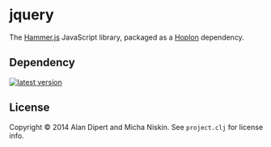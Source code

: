 # jquery

The [Hammer.js][2] JavaScript library, packaged as a [Hoplon][1] dependency.

## Dependency

[![latest version][4]][3]

## License

Copyright © 2014 Alan Dipert and Micha Niskin. See `project.clj` for license info.

[1]: http://hoplon.io
[2]: http://hammerjs.github.io/
[3]: https://clojars.org/io.hoplon.vendor/hammerjs
[4]: https://clojars.org/io.hoplon.vendor/hammerjs/latest-version.svg?cache=0
